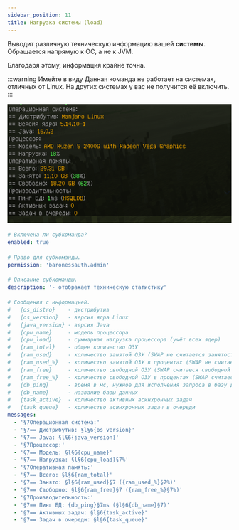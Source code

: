 ```yaml
---
sidebar_position: 11
title: Нагрузка системы (load)
---
```


Выводит различную техническую информацию вашей **системы**. Обращается напрямую к ОС, а не к JVM.

Благодаря этому, информация крайне точна.

:::warning Имейте в виду
Данная команда не работает на системах, отличных от Linux. На других системах у вас не получится её включить.
:::

![Image](../../../img/BaronessAuth/subcommand-load.png)

```yaml title="adminCommands/load.yml"
# Включена ли субкоманда?
enabled: true

# Право для субкоманды.
permission: 'baronessauth.admin'

# Описание субкоманды.
description: '- отображает техническую статистику'

# Сообщения с информацией.
#   {os_distro}    - дистрибутив
#   {os_version}   - версия ядра Linux
#   {java_version} - версия Java
#   {cpu_name}     - модель процессора
#   {cpu_load}     - суммарная нагрузка процессора (учёт всех ядер)
#   {ram_total}    - общее количество ОЗУ
#   {ram_used}     - количество занятой ОЗУ (SWAP не считается занятостью)
#   {ram_used_%}   - количество занятой ОЗУ в процентах (SWAP не считается занятостью)
#   {ram_free}     - количество свободной ОЗУ (SWAP считаеся свободной памятью)
#   {ram_free_%}   - количество свободной ОЗУ в процентах (SWAP считаеся свободной памятью)
#   {db_ping}      - время в мс, нужное для исполнения запроса в базу данных
#   {db_name}      - название базы данных
#   {task_active}  - количество активных асинхронных задач
#   {task_queue}   - количество асинхронных задач в очереди
messages:
  - '§7Операционная система:'
  - '§7== Дистрибутив: §l§6{os_version}'
  - '§7== Java: §l§6{java_version}'
  - '§7Процессор:'
  - '§7== Модель: §l§6{cpu_name}'
  - '§7== Нагрузка: §l§6{cpu_load}§7%'
  - '§7Оперативная память:'
  - '§7== Всего: §l§6{ram_total}'
  - '§7== Занято: §l§6{ram_used}§7 ({ram_used_%}§7%)'
  - '§7== Свободно: §l§6{ram_free}§7 ({ram_free_%}§7%)'
  - '§7Производительность:'
  - '§7== Пинг БД: {db_ping}§7ms (§l§6{db_name}§7)'
  - '§7== Активных задач: §l§6{task_active}'
  - '§7== Задач в очереди: §l§6{task_queue}'
```